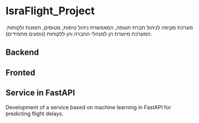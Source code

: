 # IsraFlight_Project
מערכת מקיפה לניהול חברת תעופה, המאפשרת ניהול טיסות, מטוסים, הזמנות ולקוחות. המערכת מיועדת הן למנהלי החברה והן ללקוחות (נוסעים מתמידים).

## Backend


## Fronted 


## Service in FastAPI
Development of a service based on machine learning in FastAPI for predicting flight delays.
